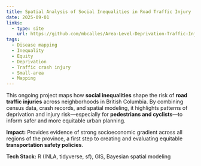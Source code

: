 ```yaml
---
title: Spatial Analysis of Social Inequalities in Road Traffic Injury
date: 2025-09-01
links:
  - type: site
    url: https://github.com/mbcalles/Area-Level-Deprivation-Traffic-Injury
tags:
  - Disease mapping
  - Inequality
  - Equity
  - Deprivation
  - Traffic crash injury
  - Small-area
  - Mapping
---
```


This ongoing project maps how **social inequalities** shape the risk of **road traffic injuries** across neighborhoods in British Columbia. By combining census data, crash records, and spatial modeling, it highlights patterns of deprivation and injury risk—especially for **pedestrians and cyclists**—to inform safer and more equitable urban planning.  

**Impact:** Provides evidence of strong socioeconomic gradient across all regions of the province, a first step to creating and evaluating equitable **transportation safety policies**.  

**Tech Stack:** R (INLA, tidyverse, sf), GIS, Bayesian spatial modeling  